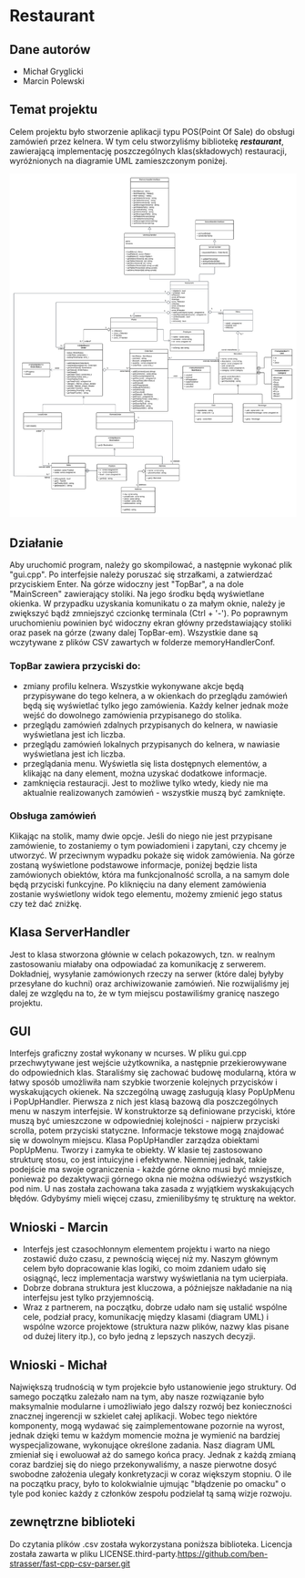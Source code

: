 # Restaurant
## Dane autorów
- Michał Gryglicki
- Marcin Polewski

## Temat projektu
Celem projektu było stworzenie aplikacji typu POS(Point Of Sale) do obsługi zamówień przez kelnera. W tym celu stworzyliśmy bibliotekę ***restaurant***, zawierającą implementację poszczególnych klas(składowych) restauracji, wyróżnionych na diagramie UML zamieszczonym poniżej.

![diagram UML](restaurant_uml.png)
## Działanie
Aby uruchomić program, należy go skompilować, a następnie wykonać plik "gui.cpp". Po interfejsie należy poruszać się strzałkami, a zatwierdzać przyciskiem Enter. Na górze widoczny jest "TopBar", a na dole "MainScreen" zawierający stoliki. Na jego środku będą wyświetlane okienka. W przypadku uzyskania komunikatu o za małym oknie, należy je zwiększyć bądź zmniejszyć czcionkę terminala (Ctrl + '-'). Po poprawnym uruchomieniu powinien być widoczny ekran główny przedstawiający stoliki oraz pasek na górze (zwany dalej TopBar-em). Wszystkie dane są wczytywane z plików CSV zawartych w folderze memoryHandlerConf.

### TopBar zawiera przyciski do:
- zmiany profilu kelnera. Wszystkie wykonywane akcje będą przypisywane do tego kelnera, a w okienkach do przeglądu zamówień będą się wyświetlać tylko jego zamówienia. Każdy kelner jednak może wejść do dowolnego zamówienia przypisanego do stolika.
- przeglądu zamówień zdalnych przypisanych do kelnera, w nawiasie wyświetlana jest ich liczba.
- przeglądu zamówień lokalnych przypisanych do kelnera, w nawiasie wyświetlana jest ich liczba.
- przeglądania menu. Wyświetla się lista dostępnych elementów, a klikając na dany element, można uzyskać dodatkowe informacje.
- zamknięcia restauracji. Jest to możliwe tylko wtedy, kiedy nie ma aktualnie realizowanych zamówień - wszystkie muszą być zamknięte.

### Obsługa zamówień
Klikając na stolik, mamy dwie opcje. Jeśli do niego nie jest przypisane zamówienie, to zostaniemy o tym powiadomieni i zapytani, czy chcemy je utworzyć. W przeciwnym wypadku pokaże się widok zamówienia. Na górze zostaną wyświetlone podstawowe informacje, poniżej będzie lista zamówionych obiektów, która ma funkcjonalność scrolla, a na samym dole będą przyciski funkcyjne. Po kliknięciu na dany element zamówienia zostanie wyświetlony widok tego elementu, możemy zmienić jego status czy też dać zniżkę.

## Klasa ServerHandler
Jest to klasa stworzona głównie w celach pokazowych, tzn. w realnym zastosowaniu miałaby ona odpowiadać za komunikację z serwerem. Dokładniej, wysyłanie zamówionych rzeczy na serwer (które dalej byłyby przesyłane do kuchni) oraz archiwizowanie zamówień. Nie rozwijaliśmy jej dalej ze względu na to, że w tym miejscu postawiliśmy granicę naszego projektu.

## GUI
Interfejs graficzny został wykonany w ncurses. W pliku gui.cpp przechwytywane jest wejście użytkownika, a następnie przekierowywane do odpowiednich klas. Staraliśmy się zachować budowę modularną, która w łatwy sposób umożliwiła nam szybkie tworzenie kolejnych przycisków i wyskakujących okienek. Na szczególną uwagę zasługują klasy PopUpMenu i PopUpHandler. Pierwsza z nich jest klasą bazową dla poszczególnych menu w naszym interfejsie. W konstruktorze są definiowane przyciski, które muszą być umieszczone w odpowiedniej kolejności - najpierw przyciski scrolla, potem przyciski statyczne. Informacje tekstowe mogą znajdować się w dowolnym miejscu. Klasa PopUpHandler zarządza obiektami PopUpMenu. Tworzy i zamyka te obiekty. W klasie tej zastosowano strukturę stosu, co jest intuicyjne i efektywne. Niemniej jednak, takie podejście ma swoje ograniczenia - każde górne okno musi być mniejsze, ponieważ po dezaktywacji górnego okna nie można odświeżyć wszystkich pod nim. U nas została zachowana taka zasada z wyjątkiem wyskakujących błędów. Gdybyśmy mieli więcej czasu, zmienilibyśmy tę strukturę na wektor.

## Wnioski - Marcin
- Interfejs jest czasochłonnym elementem projektu i warto na niego zostawić dużo czasu, z pewnością więcej niż my. Naszym głównym celem było dopracowanie klas logiki, co moim zdaniem udało się osiągnąć, lecz implementacja warstwy wyświetlania na tym ucierpiała.
- Dobrze dobrana struktura jest kluczowa, a późniejsze nakładanie na nią interfejsu jest tylko przyjemnością.
- Wraz z partnerem, na początku, dobrze udało nam się ustalić wspólne cele, podział pracy, komunikację między klasami (diagram UML) i wspólne wzorce projektowe (struktura nazw plików, nazwy klas pisane od dużej litery itp.), co było jedną z lepszych naszych decyzji.

## Wnioski - Michał
Największą trudnością w tym projekcie było ustanowienie jego struktury. Od samego początku zależało nam na tym, aby nasze rozwiązanie było maksymalnie modularne i umożliwiało jego dalszy rozwój bez konieczności znacznej ingerencji w szkielet całej aplikacji. Wobec tego niektóre komponenty, mogą wydawać się zaimplementowane pozornie na wyrost, jednak dzięki temu w każdym momencie można je wymienić na bardziej wyspecjalizowane, wykonujące określone zadania. Nasz diagram UML zmieniał się i ewoluował aż do samego końca pracy. Jednak z każdą zmianą coraz bardziej się do niego przekonywaliśmy, a nasze pierwotne dosyć swobodne założenia ulegały konkretyzacji w coraz większym stopniu. O ile na początku pracy, było to kolokwialnie ujmując "błądzenie po omacku" o tyle pod koniec każdy z członków zespołu podzielał tą samą wizje rozwoju.

## zewnętrzne biblioteki
Do czytania plików .csv została wykorzystana poniższa biblioteka. Licencja została zawarta w pliku LICENSE.third-party.https://github.com/ben-strasser/fast-cpp-csv-parser.git

